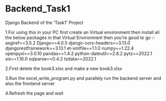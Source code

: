 # Backend_Task1
Django Backend of the 'Task1' Project

1.For using this in your PC first create an Virtual environment then install all the below packages in that Virtual Environment then you're good to go :-
  asgiref==3.5.2
  Django==4.0.5
  django-cors-headers==3.13.0
  djangorestframework==3.13.1
  et-xmlfile==1.1.0
  numpy==1.22.4
  openpyxl==3.0.10
  pandas==1.4.2
  python-dateutil==2.8.2
  pytz==2022.1
  six==1.16.0
  sqlparse==0.4.2
  tzdata==2022.1
  
2.First delete the book3.xlsx and make a new book3.xlsx

3.Run the excel_write_program.py and parallely run the backend server and also the frontend server 

4.Refresh the page and wait 

